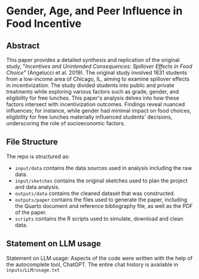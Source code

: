 # Gender, Age, and Peer Influence in Food Incentive
## Abstract
This paper provides a detailed synthesis and replication of the original study, "*Incentives and Unintended Consequences: Spillover Effects in Food Choice*" (Angelucci et al. 2019). The original study involved 1631 students from a low-income area of Chicago, IL, aiming to examine spillover effects in incentivization. The study divided students into public and private treatments while exploring various factors such as grade, gender, and eligibility for free lunches. This paper's analysis delves into how these factors intersect with incentivization outcomes. Findings reveal nuanced influences; for instance, while gender had minimal impact on food choices, eligibility for free lunches materially influenced students' decisions, underscoring the role of socioeconomic factors.

## File Structure

The repo is structured as:

-   `input/data` contains the data sources used in analysis including the raw data.
-   `input/sketches` contains the original sketches used to plan the project and data analysis.
-   `outputs/data` contains the cleaned dataset that was constructed.
-   `outputs/paper` contains the files used to generate the paper, including the Quarto document and reference bibliography file, as well as the PDF of the paper. 
-   `scripts` contains the R scripts used to simulate, download and clean data.


## Statement on LLM usage

Statement on LLM usage: Aspects of the code were written with the help of the autocomplete tool, ChatGPT. The entire chat history is available in `inputs/LLM/usage.txt`
